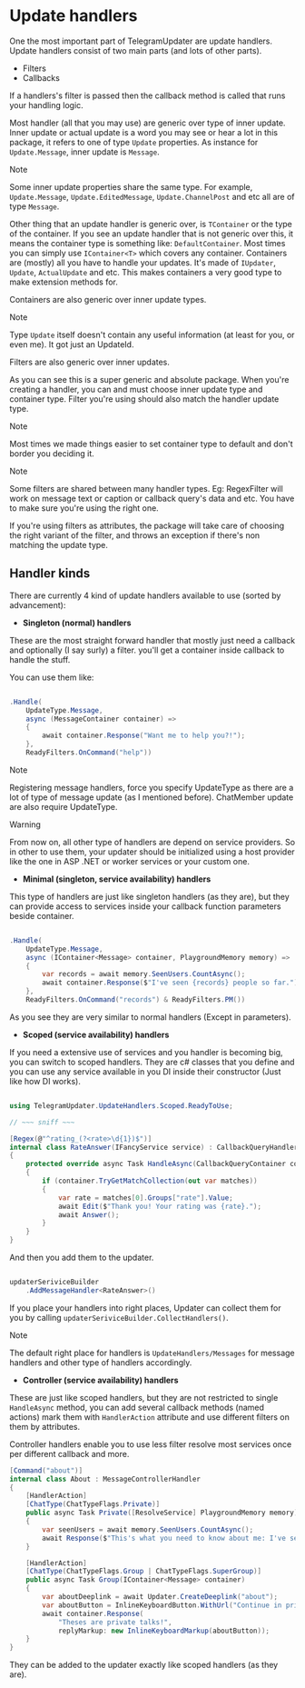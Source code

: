# Update handlers

One the most important part of TelegramUpdater are update handlers. Update handlers
consist of two main parts (and lots of other parts).

- Filters
- Callbacks

If a handlers's filter is passed then the callback method is called that
runs your handling logic.

Most handler (all that you may use) are generic over type of inner update. Inner update
or actual update is a word you may see or hear a lot in this package, it refers to
one of type `Update` properties. As instance for `Update.Message`, inner update is `Message`.

> [!NOTE]
> Some inner update properties share the same type. For example, `Update.Message`,
> `Update.EditedMessage`, `Update.ChannelPost` and etc all are of type `Message`.

Other thing that an update handler is generic over, is `TContainer` or the type of the container.
If you see an update handler that is not generic over this, it means the container type is something like: `DefaultContainer`.
Most times you can simply use `IContainer<T>` which covers any container.
Containers are (mostly) all you have to handle your updates. It's made of `IUpdater`, `Update`, `ActualUpdate` and etc.
This makes containers a very good type to make extension methods for.

Containers are also generic over inner update types.

> [!NOTE]
> Type `Update` itself doesn't contain any useful information (at least for you, or even me). It got just an UpdateId.

Filters are also generic over inner updates.

As you can see this is a super generic and absolute package. When you're creating a handler, you can and must choose
inner update type and container type. Filter you're using should also match the handler update type.

> [!NOTE]
> Most times we made things easier to set container type to default and don't border you deciding it.

> [!NOTE]
> Some filters are shared between many handler types. Eg: RegexFilter will work on message text or caption or callback query's
> data and etc. You have to make sure you're using the right one.
>
> If you're using filters as attributes, the package will take care of choosing the right variant of the filter, and
> throws an exception if there's non matching the update type.

## Handler kinds

There are currently 4 kind of update handlers available to use (sorted by advancement):

- **Singleton (normal) handlers**

These are the most straight forward handler that mostly just need a callback and optionally (I say surly) a filter.
you'll get a container inside callback to handle the stuff.

You can use them like:

```csharp

.Handle(
    UpdateType.Message,
    async (MessageContainer container) =>
    {
        await container.Response("Want me to help you?!");
    },
    ReadyFilters.OnCommand("help"))

```

> [!NOTE]
> Registering message handlers, force you specify UpdateType as there are a lot of type of message update (as I mentioned before).
> ChatMember update are also require UpdateType.

> [!WARNING]
> From now on, all other type of handlers are depend on service providers. So in other to use them, your updater
> should be initialized using a host provider like the one in ASP .NET or worker services or your custom one.

- **Minimal (singleton, service availability) handlers**

This type of handlers are just like singleton handlers (as they are), but they can provide access to services
inside your callback function parameters beside container.

```csharp

.Handle(
    UpdateType.Message,
    async (IContainer<Message> container, PlaygroundMemory memory) =>
    {
        var records = await memory.SeenUsers.CountAsync();
        await container.Response($"I've seen {records} people so far.");
    },
    ReadyFilters.OnCommand("records") & ReadyFilters.PM())

```

As you see they are very similar to normal handlers (Except in parameters).

- **Scoped (service availability) handlers**

If you need a extensive use of services and you handler is becoming big, you
can switch to scoped handlers. They are c# classes that you define and you can use any
service available in you DI inside their constructor (Just like how DI works).

```csharp

using TelegramUpdater.UpdateHandlers.Scoped.ReadyToUse;

// ~~~ sniff ~~~

[Regex(@"^rating_(?<rate>\d{1})$")]
internal class RateAnswer(IFancyService service) : CallbackQueryHandler
{
    protected override async Task HandleAsync(CallbackQueryContainer container)
    {
        if (container.TryGetMatchCollection(out var matches))
        {
            var rate = matches[0].Groups["rate"].Value;
            await Edit($"Thank you! Your rating was {rate}.");
            await Answer();
        }
    }
}

```

And then you add them to the updater.

```csharp

updaterSeriviceBuilder
    .AddMessageHandler<RateAnswer>()

```

If you place your handlers into right places, Updater can collect them for you by calling
`updaterSeriviceBuilder.CollectHandlers()`.

> [!NOTE]
> The default right place for handlers is `UpdateHandlers/Messages` for message handlers
> and other type of handlers accordingly.

- **Controller (service availability) handlers**

These are just like scoped handlers, but they are not restricted to single
`HandleAsync` method, you can add several callback methods (named actions)
mark them with `HandlerAction` attribute and use different filters on them by attributes.

Controller handlers enable you to use less filter resolve most services once per different callback and more.

```csharp
[Command("about")]
internal class About : MessageControllerHandler
{
    [HandlerAction]
    [ChatType(ChatTypeFlags.Private)]
    public async Task Private([ResolveService] PlaygroundMemory memory)
    {
        var seenUsers = await memory.SeenUsers.CountAsync();
        await Response($"This's what you need to know about me: I've seen {seenUsers} people so far.");
    }

    [HandlerAction]
    [ChatType(ChatTypeFlags.Group | ChatTypeFlags.SuperGroup)]
    public async Task Group(IContainer<Message> container)
    {
        var aboutDeeplink = await Updater.CreateDeeplink("about");
        var aboutButton = InlineKeyboardButton.WithUrl("Continue in private", aboutDeeplink);
        await container.Response(
            "Theses are private talks!",
            replyMarkup: new InlineKeyboardMarkup(aboutButton));
    }
}
```

They can be added to the updater exactly like scoped handlers (as they are).
